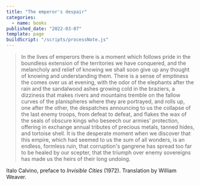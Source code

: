 ```yaml
---
title: "The emperor's despair"
categories:
  - name: books
published_date: "2022-03-07"
template: page
buildScript: "/scripts/processNote.js"
---
```


> In the lives of emperors there is a moment which follows pride in the boundless extension of the territories we have conquered, and the melancholy and relief of knowing we shall soon give up any thought of knowing and understanding them. There is a sense of emptiness the comes over us at evening, with the odor of the elephants after the rain and the sandalwood ashes growing cold in the braziers, a dizziness that makes rivers and mountains tremble on the fallow curves of the planispheres where they are portrayed, and rolls up, one after the other, the despatches announcing to us the collapse of the last enemy troops, from defeat to defeat, and flakes the wax of the seals of obscure kings who beseech our armies' protection, offering in exchange annual tributes of precious metals, tanned hides, and tortoise shell. It is the desperate moment when we discover that this empire, which had seemed to us the sum of all wonders, is an endless, formless ruin, that corruption's gangrene has spread too far to be healed by our scepter, that the triumph over enemy sovereigns has made us the heirs of their long undoing.

Italo Calvino, preface to _Invisible Cities_ (1972). Translation by William Weaver.
